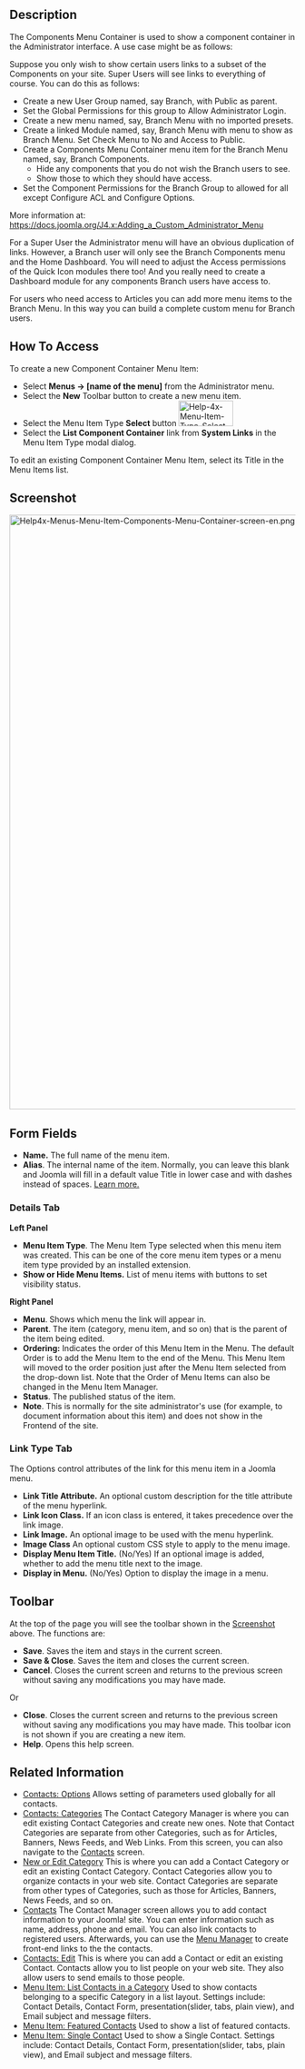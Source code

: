 <!-- Filename: Help4.x:Menu_Item:_Components_Menu_Container / Display title: Menu Item: Components Menu Container -->

## Description

The Components Menu Container is used to show a component container in
the Administrator interface. A use case might be as follows:

Suppose you only wish to show certain users links to a subset of the
Components on your site. Super Users will see links to everything of
course. You can do this as follows:

- Create a new User Group named, say Branch, with Public as parent.
- Set the Global Permissions for this group to Allow Administrator
  Login.
- Create a new menu named, say, Branch Menu with no imported presets.
- Create a linked Module named, say, Branch Menu with menu to show as
  Branch Menu. Set Check Menu to No and Access to Public.
- Create a Components Menu Container menu item for the Branch Menu
  named, say, Branch Components.
  - Hide any components that you do not wish the Branch users to see.
  - Show those to which they should have access.
- Set the Component Permissions for the Branch Group to allowed for all
  except Configure ACL and Configure Options.

More information at: <a
href="https://docs.joomla.org/J4.x:Adding_a_Custom_Administrator_Menu"
class="external free" target="_blank"
rel="noreferrer noopener">https://docs.joomla.org/J4.x:Adding_a_Custom_Administrator_Menu</a>

For a Super User the Administrator menu will have an obvious duplication
of links. However, a Branch user will only see the Branch Components
menu and the Home Dashboard. You will need to adjust the Access
permissions of the Quick Icon modules there too! And you really need to
create a Dashboard module for any components Branch users have access
to.

For users who need access to Articles you can add more menu items to the
Branch Menu. In this way you can build a complete custom menu for Branch
users.

## How To Access

To create a new Component Container Menu Item:

- Select **Menus **→** \[name of the menu\]** from the Administrator
  menu.
- Select the **New** Toolbar button to create a new menu item.
- Select the Menu Item Type **Select** button <img
  src="https://docs.joomla.org/images/0/0a/Help-4x-Menu-Item-Type-Select-Button-en.png"
  decoding="async" data-file-width="96" data-file-height="45" width="96"
  height="45" alt="Help-4x-Menu-Item-Type-Select-Button-en.png" />
- Select the **List Component Container** link from **System Links** in
  the Menu Item Type modal dialog.

To edit an existing Component Container Menu Item, select its Title in
the Menu Items list.

## Screenshot

<img
src="https://docs.joomla.org/images/thumb/5/57/Help4x-Menus-Menu-Item-Components-Menu-Container-screen-en.png/800px-Help4x-Menus-Menu-Item-Components-Menu-Container-screen-en.png"
decoding="async"
srcset="https://docs.joomla.org/images/5/57/Help4x-Menus-Menu-Item-Components-Menu-Container-screen-en.png 1.5x"
data-file-width="1000" data-file-height="1309" width="800" height="1047"
alt="Help4x-Menus-Menu-Item-Components-Menu-Container-screen-en.png" />

## Form Fields

- **Name.** The full name of the menu item.
- **Alias**. The internal name of the item. Normally, you can leave this
  blank and Joomla will fill in a default value Title in lower case and
  with dashes instead of spaces. [Learn
  more.](https://docs.joomla.org/Alias/en "Special:MyLanguage/Alias/en")

### Details Tab

**Left Panel**

- **Menu Item Type**. The Menu Item Type selected when this menu item
  was created. This can be one of the core menu item types or a menu
  item type provided by an installed extension.
- **Show or Hide Menu Items.** List of menu items with buttons to set
  visibility status.

**Right Panel**

- **Menu**. Shows which menu the link will appear in.
- **Parent**. The item (category, menu item, and so on) that is the
  parent of the item being edited.
- **Ordering:** Indicates the order of this Menu Item in the Menu. The
  default Order is to add the Menu Item to the end of the Menu. This
  Menu Item will moved to the order position just after the Menu Item
  selected from the drop-down list. Note that the Order of Menu Items
  can also be changed in the Menu Item Manager.
- **Status**. The published status of the item.
- **Note**. This is normally for the site administrator's use (for
  example, to document information about this item) and does not show in
  the Frontend of the site.

### Link Type Tab

The Options control attributes of the link for this menu item in a
Joomla menu.

- **Link Title Attribute.** An optional custom description for the title
  attribute of the menu hyperlink.
- **Link Icon Class.** If an icon class is entered, it takes precedence
  over the link image.
- **Link Image.** An optional image to be used with the menu hyperlink.
- **Image Class** An optional custom CSS style to apply to the menu
  image.
- **Display Menu Item Title.** (No/Yes) If an optional image is added,
  whether to add the menu title next to the image.
- **Display in Menu.** (No/Yes) Option to display the image in a menu.

## Toolbar

At the top of the page you will see the toolbar shown in the
[Screenshot](#Screenshot) above. The functions are:

- **Save**. Saves the item and stays in the current screen.
- **Save & Close**. Saves the item and closes the current screen.
- **Cancel**. Closes the current screen and returns to the previous
  screen without saving any modifications you may have made.

Or

- **Close**. Closes the current screen and returns to the previous
  screen without saving any modifications you may have made. This
  toolbar icon is not shown if you are creating a new item.
- **Help**. Opens this help screen.

## Related Information

- [Contacts: Options](https://docs.joomla.org/Help4.x:Contacts:_Options)  Allows setting of parameters used globally for all contacts.
- [Contacts: Categories](https://docs.joomla.org/Help4.x:Contacts:_Categories) The Contact Category Manager is where you can edit existing Contact Categories and create new ones. Note that Contact Categories are separate from other Categories, such as for Articles, Banners, News Feeds, and Web Links. From this screen, you can also navigate to the [Contacts](https://docs.joomla.org/Help4.x:Contacts) screen.
- [New or Edit Category](href="https://docs.joomla.org/index.php?title=Help4.x:Contacts:_New_or_Edit_Category) This is where you can add a Contact Category or edit an existing Contact Category. Contact Categories allow you to organize contacts in your web site. Contact Categories are separate from other types of Categories, such as those for Articles, Banners, News Feeds, and so on.
- [Contacts](https://docs.joomla.org/Help4.x:Contacts) The Contact Manager screen allows you to add contact information to your Joomla! site. You can enter information such as name, address, phone and email. You can also link contacts to registered users. Afterwards, you can use the [Menu Manager](https://docs.joomla.org/Help4.x:Menus) to create front-end links to the the contacts.
- [Contacts: Edit](href="https://docs.joomla.org/index.php?title=Help4.x:Contacts:_Edit) This is where you can add a Contact or edit an existing Contact. Contacts allow you to list people on your web site. They also allow users to send emails to those people.
- [Menu Item: List Contacts in a Category](https://docs.joomla.org/Help4.x:Menu_Item:_List_Contacts_in_a_Category) Used to show contacts belonging to a specific Category in a list layout. Settings include: Contact Details, Contact Form, presentation(slider, tabs, plain view), and Email subject and message filters.
- [Menu Item: Featured Contacts](https://docs.joomla.org/Help4.x:Menu_Item:_Featured_Contacts) Used to show a list of featured contacts.
- [Menu Item: Single Contact](https://docs.joomla.org/Help4.x:Menu_Item:_Single_Contact) Used to show a Single Contact. Settings include: Contact Details, Contact Form, presentation(slider, tabs, plain view), and Email subject and message filters.
